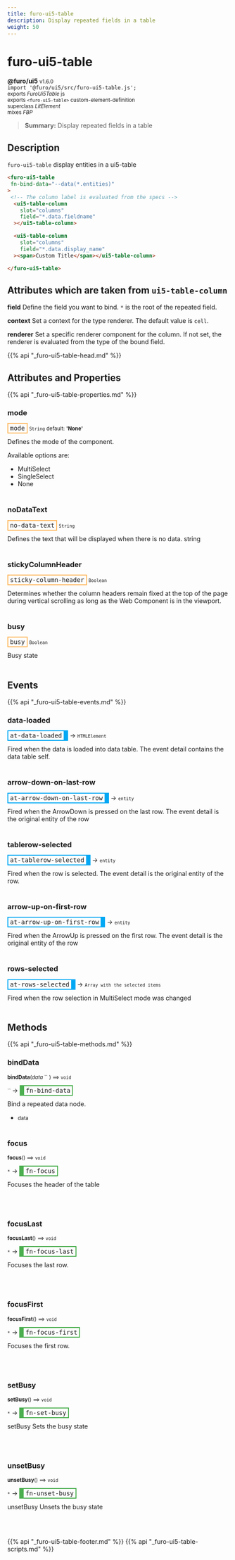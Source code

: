 ```yaml
---
title: furo-ui5-table
description: Display repeated fields in a table
weight: 50
---
```


# furo-ui5-table
**@furo/ui5** <small>v1.6.0</small>
<br>`import '@furo/ui5/src/furo-ui5-table.js';`<small>
<br>exports *FuroUi5Table* js
<br>exports `<furo-ui5-table>` custom-element-definition
<br>superclass *LitElement*
<br> mixes *FBP*</small>

> **Summary:** Display repeated fields in a table

## Description

`furo-ui5-table` display entities in a ui5-table

```html
<furo-ui5-table
 fn-bind-data="--data(*.entities)"
>
 <!-- The column label is evaluated from the specs -->
  <ui5-table-column
    slot="columns"
    field="*.data.fieldname"
  ></ui5-table-column>

  <ui5-table-column
    slot="columns"
    field="*.data.display_name"
  ><span>Custom Title</span></ui5-table-column>

</furo-ui5-table>
```

## Attributes which are taken from `ui5-table-column`

**field**
Define the field you want to bind. `*` is the root of the repeated field.

**context**
Set a context for the type renderer. The default value is `cell`.

**renderer**
Set a specific renderer component for the column. If not set, the renderer is evaluated from the type of the bound field.

{{% api "_furo-ui5-table-head.md" %}}

## Attributes and Properties
{{% api "_furo-ui5-table-properties.md" %}}
















### **mode**

<span  style="border-width:2px; border-style: solid;border-color:  rgb(255, 182, 91);font-family:monospace; padding:2px 4px;">mode</span>
<small>`String` default: **&#39;None&#39;**</small>

Defines the mode of the component.

Available options are:
- MultiSelect
- SingleSelect
- None
<br><br>

### **noDataText**

<span  style="border-width:2px; border-style: solid;border-color:  rgb(255, 182, 91);font-family:monospace; padding:2px 4px;">no-data-text</span>
<small>`String` </small>

Defines the text that will be displayed when there is no data.
string
<br><br>

### **stickyColumnHeader**

<span  style="border-width:2px; border-style: solid;border-color:  rgb(255, 182, 91);font-family:monospace; padding:2px 4px;">sticky-column-header</span>
<small>`Boolean` </small>

Determines whether the column headers remain fixed at the top of the page during vertical scrolling as long as the Web Component is in the viewport.
<br><br>

### **busy**

<span  style="border-width:2px; border-style: solid;border-color:  rgb(255, 182, 91);font-family:monospace; padding:2px 4px;">busy</span>
<small>`Boolean` </small>

Busy state
<br><br>
## Events
{{% api "_furo-ui5-table-events.md" %}}

### **data-loaded**
<span  style="border-width:2px 10px 2px 2px; border-style: solid;border-color:  rgb(2, 168, 244);font-family:monospace; padding:2px 4px;">at-data-loaded</span>
→ <small>`HTMLElement`</small>

Fired when the data is loaded into data table. The event detail contains the data table self.
<br><br>
### **arrow-down-on-last-row**
<span  style="border-width:2px 10px 2px 2px; border-style: solid;border-color:  rgb(2, 168, 244);font-family:monospace; padding:2px 4px;">at-arrow-down-on-last-row</span>
→ <small>`entity`</small>

Fired when the ArrowDown is pressed on the last row. The event detail is the original entity of the row
<br><br>
### **tablerow-selected**
<span  style="border-width:2px 10px 2px 2px; border-style: solid;border-color:  rgb(2, 168, 244);font-family:monospace; padding:2px 4px;">at-tablerow-selected</span>
→ <small>`entity`</small>

Fired when the row is selected. The event detail is the original entity of the row.
<br><br>
### **arrow-up-on-first-row**
<span  style="border-width:2px 10px 2px 2px; border-style: solid;border-color:  rgb(2, 168, 244);font-family:monospace; padding:2px 4px;">at-arrow-up-on-first-row</span>
→ <small>`entity`</small>

Fired when the ArrowUp is pressed on the first row. The event detail is the original entity of the row
<br><br>
### **rows-selected**
<span  style="border-width:2px 10px 2px 2px; border-style: solid;border-color:  rgb(2, 168, 244);font-family:monospace; padding:2px 4px;">at-rows-selected</span>
→ <small>`Array with the selected items`</small>

Fired when the row selection in MultiSelect mode was changed
<br><br>

## Methods
{{% api "_furo-ui5-table-methods.md" %}}



### **bindData**
<small>**bindData**(*data* `` ) ⟹ `void`</small>

<small>`` </small> →
<span  style="border-width:2px 2px 2px 10px; border-style: solid;border-color:  rgb(76, 175, 80);font-family:monospace; padding:2px 4px;">fn-bind-data</span>

Bind a repeated data node.

- <small>data </small>
<br><br>

### **focus**
<small>**focus**() ⟹ `void`</small>

<small>`*`</small> →
<span  style="border-width:2px 2px 2px 10px; border-style: solid;border-color:  rgb(76, 175, 80);font-family:monospace; padding:2px 4px;">fn-focus</span>

Focuses the header of the table

<br><br>

### **focusLast**
<small>**focusLast**() ⟹ `void`</small>

<small>`*`</small> →
<span  style="border-width:2px 2px 2px 10px; border-style: solid;border-color:  rgb(76, 175, 80);font-family:monospace; padding:2px 4px;">fn-focus-last</span>

Focuses the last row.

<br><br>

### **focusFirst**
<small>**focusFirst**() ⟹ `void`</small>

<small>`*`</small> →
<span  style="border-width:2px 2px 2px 10px; border-style: solid;border-color:  rgb(76, 175, 80);font-family:monospace; padding:2px 4px;">fn-focus-first</span>

Focuses the first row.

<br><br>




### **setBusy**
<small>**setBusy**() ⟹ `void`</small>

<small>`*`</small> →
<span  style="border-width:2px 2px 2px 10px; border-style: solid;border-color:  rgb(76, 175, 80);font-family:monospace; padding:2px 4px;">fn-set-busy</span>

setBusy Sets the busy state

<br><br>

### **unsetBusy**
<small>**unsetBusy**() ⟹ `void`</small>

<small>`*`</small> →
<span  style="border-width:2px 2px 2px 10px; border-style: solid;border-color:  rgb(76, 175, 80);font-family:monospace; padding:2px 4px;">fn-unset-busy</span>

unsetBusy Unsets the busy state

<br><br>











{{% api "_furo-ui5-table-footer.md" %}}
{{% api "_furo-ui5-table-scripts.md" %}}

